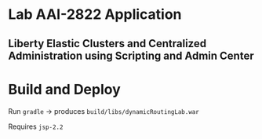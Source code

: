 # Lab AAI-2822 Application
## Liberty Elastic Clusters and Centralized Administration using Scripting and Admin Center

# Build and Deploy

Run `gradle` -> produces `build/libs/dynamicRoutingLab.war`

Requires `jsp-2.2`

